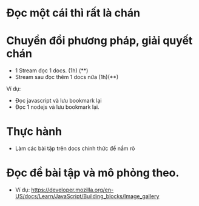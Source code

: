 # Đọc một cái thì rất là chán

# Chuyển đổi phương pháp, giải quyết chán
- 1 Stream đọc 1 docs. (1h) (**)
- Stream sau đọc thêm 1 docs nữa (1h)(**)

Ví dụ: 
- Đọc javascript và lưu bookmark lại
- Đọc 1 nodejs và lưu bookmark lại.


# Thực hành
- Làm các bài tập trên docs chính thức để nắm rõ

# Đọc đề bài tập và mô phỏng theo.
- Ví dụ: https://developer.mozilla.org/en-US/docs/Learn/JavaScript/Building_blocks/Image_gallery


